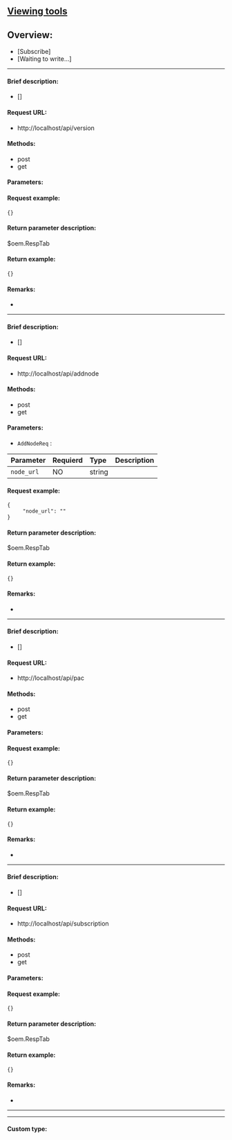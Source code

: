 

## [Viewing tools](https://www.iminho.me/)

## Overview:
- [Subscribe]
- [Waiting to write...]

--------------------

#### Brief description:

- []

#### Request URL:

- http://localhost/api/version

#### Methods:

- post
- get

#### Parameters:


#### Request example:
```
{}
```

#### Return parameter description:
$oem.RespTab

#### Return example:
	
```
{}
```

#### Remarks:

- 

--------------------

#### Brief description:

- []

#### Request URL:

- http://localhost/api/addnode

#### Methods:

- post
- get

#### Parameters:

- ` AddNodeReq ` : 

|Parameter| Requierd | Type | Description|
|:----    |:---|:----- |-----   |
|`node_url` | NO|string|   |
	

#### Request example:
```
{
     "node_url": ""
}
```

#### Return parameter description:
$oem.RespTab

#### Return example:
	
```
{}
```

#### Remarks:

- 

--------------------

#### Brief description:

- []

#### Request URL:

- http://localhost/api/pac

#### Methods:

- post
- get

#### Parameters:


#### Request example:
```
{}
```

#### Return parameter description:
$oem.RespTab

#### Return example:
	
```
{}
```

#### Remarks:

- 

--------------------

#### Brief description:

- []

#### Request URL:

- http://localhost/api/subscription

#### Methods:

- post
- get

#### Parameters:


#### Request example:
```
{}
```

#### Return parameter description:
$oem.RespTab

#### Return example:
	
```
{}
```

#### Remarks:

- 
	

--------------------
--------------------

#### Custom type:
	

